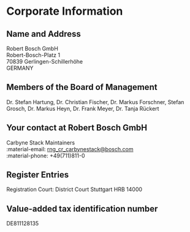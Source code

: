 # Corporate Information

## Name and Address

Robert Bosch GmbH  
Robert-Bosch-Platz 1  
70839 Gerlingen-Schillerhöhe  
GERMANY

## Members of the Board of Management

Dr. Stefan Hartung, Dr. Christian Fischer, Dr. Markus Forschner, Stefan Grosch,
Dr. Markus Heyn, Dr. Frank Meyer, Dr. Tanja Rückert

## Your contact at Robert Bosch GmbH

Carbyne Stack Maintainers  
:material-email:
[rng_cr_carbynestack@bosch.com](mailto:rng_cr_carbynestack@bosch.com)  
:material-phone:
+49(711)811-0

## Register Entries

Registration Court: District Court Stuttgart HRB 14000

## Value-added tax identification number

DE811128135
